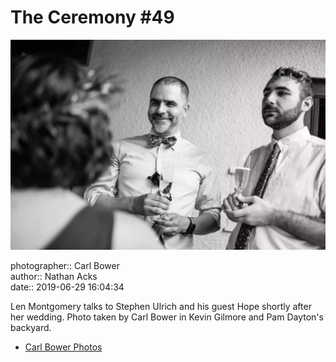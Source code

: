 # The Ceremony #49

![Len Montgomery talks to Stephen Ulrich and his guest Hope](assets/2019-06-29-set-1-the-ceremony-49.webp)

photographer:: Carl Bower  
author:: Nathan Acks  
date:: 2019-06-29 16:04:34

Len Montgomery talks to Stephen Ulrich and his guest Hope shortly after her wedding. Photo taken by Carl Bower in Kevin Gilmore and Pam Dayton's backyard.

* [Carl Bower Photos](https://carlbowerphotos.com)
